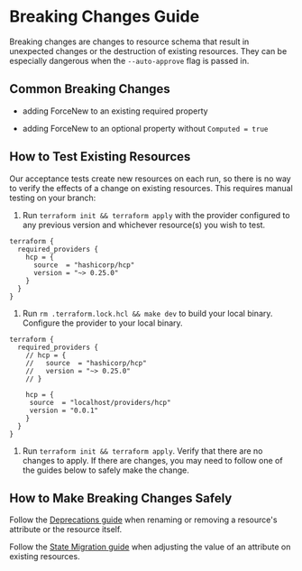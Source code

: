 # Breaking Changes Guide

Breaking changes are changes to resource schema that result in unexpected changes or the destruction of existing resources. They can be especially dangerous when the `--auto-approve` flag is passed in.

## Common Breaking Changes

- adding ForceNew to an existing required property

- adding ForceNew to an optional property without `Computed = true`

## How to Test Existing Resources

Our acceptance tests create new resources on each run, so there is no way to verify the effects of a change on existing resources. This requires manual testing on your branch:

1. Run `terraform init && terraform apply` with the provider configured to any previous version and whichever resource(s) you wish to test.

```hcl
terraform {
  required_providers {
    hcp = {
      source  = "hashicorp/hcp"
      version = "~> 0.25.0"
    }
  }
}
```

1. Run `rm .terraform.lock.hcl && make dev` to build your local binary. Configure the provider to your local binary.

```hcl
terraform {
  required_providers {
    // hcp = {
    //   source  = "hashicorp/hcp"
    //   version = "~> 0.25.0"
    // }

    hcp = {
     source  = "localhost/providers/hcp"
     version = "0.0.1"
    }
  }
}
```

1. Run `terraform init && terraform apply`. Verify that there are no changes to apply. If there are changes, you may need to follow one of the guides below to safely make the change.

## How to Make Breaking Changes Safely

Follow the [Deprecations guide](https://www.terraform.io/plugin/sdkv2/best-practices/deprecations) when renaming or removing a resource's attribute or the resource itself.

Follow the [State Migration guide](https://www.terraform.io/plugin/sdkv2/resources/state-migration) when adjusting the value of an attribute on existing resources.
